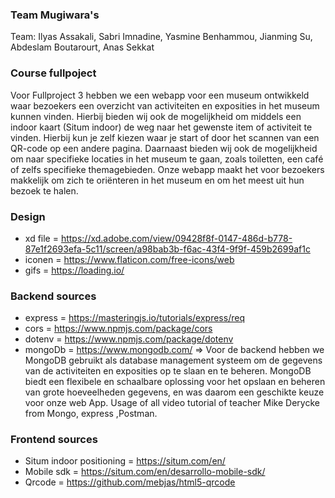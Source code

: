 ### Team Mugiwara's

Team: Ilyas Assakali, Sabri Imnadine, Yasmine Benhammou, Jianming Su, Abdeslam Boutarourt, Anas Sekkat

### Course fullpoject

Voor Fullproject 3 hebben we een webapp voor een museum ontwikkeld waar bezoekers een overzicht van activiteiten en exposities in het museum kunnen vinden. Hierbij bieden wij ook de mogelijkheid om middels een indoor kaart (Situm indoor) de weg naar het gewenste item of activiteit te vinden. Hierbij kun je zelf kiezen waar je start of door het scannen van een QR-code op een andere pagina. Daarnaast bieden wij ook de mogelijkheid om naar specifieke locaties in het museum te gaan, zoals toiletten, een café of zelfs specifieke themagebieden. Onze webapp maakt het voor bezoekers makkelijk om zich te oriënteren in het museum en om het meest uit hun bezoek te halen.

### Design 

- xd file = https://xd.adobe.com/view/09428f8f-0147-486d-b778-87e1f2693efa-5c11/screen/a98bab3b-f6ac-43f4-9f9f-459b2699af1c
- iconen = https://www.flaticon.com/free-icons/web
- gifs = https://loading.io/

### Backend sources

- express = https://masteringjs.io/tutorials/express/req
- cors = https://www.npmjs.com/package/cors
- dotenv = https://www.npmjs.com/package/dotenv
- mongoDb = https://www.mongodb.com/ => Voor de backend hebben we MongoDB gebruikt als database management systeem om de gegevens van de activiteiten en exposities op te slaan en te beheren. MongoDB biedt een flexibele en schaalbare oplossing voor het opslaan en beheren van grote hoeveelheden gegevens, en was daarom een geschikte keuze voor onze web App.
Usage of all video tutorial of teacher Mike Derycke from Mongo, express ,Postman.

### Frontend sources

- Situm indoor positioning = https://situm.com/en/ 
- Mobile sdk = https://situm.com/en/desarrollo-mobile-sdk/
- Qrcode = https://github.com/mebjas/html5-qrcode
